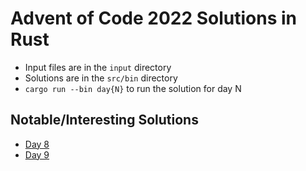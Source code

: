 # Advent of Code 2022 Solutions in Rust
- Input files are in the `input` directory
- Solutions are in the `src/bin` directory
- `cargo run --bin day{N}` to run the solution for day N

## Notable/Interesting Solutions
- [Day 8](src/bin/day8.rs)
- [Day 9](src/bin/day9.rs)